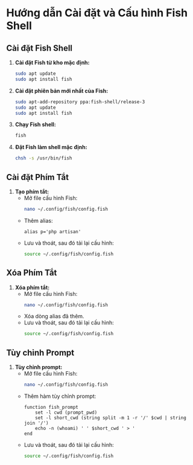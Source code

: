 # Hướng dẫn Cài đặt và Cấu hình Fish Shell

## Cài đặt Fish Shell

1. **Cài đặt Fish từ kho mặc định:**
   ```bash
   sudo apt update
   sudo apt install fish
   ```

2. **Cài đặt phiên bản mới nhất của Fish:**
   ```bash
   sudo apt-add-repository ppa:fish-shell/release-3
   sudo apt update
   sudo apt install fish
   ```

3. **Chạy Fish shell:**
   ```bash
   fish
   ```

4. **Đặt Fish làm shell mặc định:**
   ```bash
   chsh -s /usr/bin/fish
   ```

## Cài đặt Phím Tắt

1. **Tạo phím tắt:**
   - Mở file cấu hình Fish:
     ```bash
     nano ~/.config/fish/config.fish
     ```
   - Thêm alias:
     ```fish
     alias p='php artisan'
     ```
   - Lưu và thoát, sau đó tải lại cấu hình:
     ```bash
     source ~/.config/fish/config.fish
     ```

## Xóa Phím Tắt

1. **Xóa phím tắt:**
   - Mở file cấu hình Fish:
     ```bash
     nano ~/.config/fish/config.fish
     ```
   - Xóa dòng alias đã thêm.
   - Lưu và thoát, sau đó tải lại cấu hình:
     ```bash
     source ~/.config/fish/config.fish
     ```

## Tùy chỉnh Prompt

1. **Tùy chỉnh prompt:**
   - Mở file cấu hình Fish:
     ```bash
     nano ~/.config/fish/config.fish
     ```
   - Thêm hàm tùy chỉnh prompt:
     ```fish
     function fish_prompt
         set -l cwd (prompt_pwd)
         set -l short_cwd (string split -m 1 -r '/' $cwd | string join '/')
         echo -n (whoami) ' ' $short_cwd ' > '
     end
     ```
   - Lưu và thoát, sau đó tải lại cấu hình:
     ```bash
     source ~/.config/fish/config.fish
     ``` 